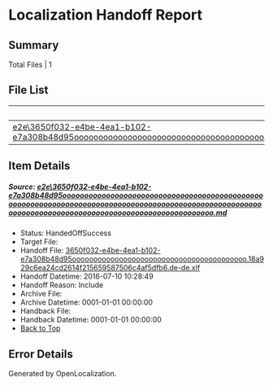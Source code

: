# <a name='report-top'></a> Localization Handoff Report

## Summary
 Total Files | 1

## File List
 Source File | Status | Details 
 ----------- | ------ | ------- 
 [e2e\3650f032-e4be-4ea1-b102-e7a308b48d95ooooooooooooooooooooooooooooooooooooooooooooooooooooooooooooooooooooooooooooooooooooooooooooooooooooooooooooooooooooooooooooooooooooooooooooooooooooooo.md](https://github.com/OpenLocalizationTestOrg/oltest/blob/869c85b2d1f23e0c28670b5a56533cd86e34bf32/e2e/3650f032-e4be-4ea1-b102-e7a308b48d95ooooooooooooooooooooooooooooooooooooooooooooooooooooooooooooooooooooooooooooooooooooooooooooooooooooooooooooooooooooooooooooooooooooooooooooooooooooooo.md) | HandedOffSuccess | [Details](#22ea8f27b891da15c4216b7b924c223d5392a3061)

## Item Details
##### <a name='22ea8f27b891da15c4216b7b924c223d5392a3061'></a> Source: [e2e\3650f032-e4be-4ea1-b102-e7a308b48d95ooooooooooooooooooooooooooooooooooooooooooooooooooooooooooooooooooooooooooooooooooooooooooooooooooooooooooooooooooooooooooooooooooooooooooooooooooooooo.md](https://github.com/OpenLocalizationTestOrg/oltest/blob/869c85b2d1f23e0c28670b5a56533cd86e34bf32/e2e/3650f032-e4be-4ea1-b102-e7a308b48d95ooooooooooooooooooooooooooooooooooooooooooooooooooooooooooooooooooooooooooooooooooooooooooooooooooooooooooooooooooooooooooooooooooooooooooooooooooooooo.md)
* Status: HandedOffSuccess
* Target File: 
* Handoff File: [3650f032-e4be-4ea1-b102-e7a308b48d95ooooooooooooooooooooooooooooooooooooooooo.18a929c6ea24cd2614f215659587506c4af5dfb6.de-de.xlf](https://github.com/OpenLocalizationTestOrg/olhandoff-e2e/blob/2a9974266d8e541d783f312678e09bb35c3d5086/ol-handoff/OpenLocalizationTestOrg/oltest-dede-fly/ci/ht/3650f032-e4be-4ea1-b102-e7a308b48d95ooooooooooooooooooooooooooooooooooooooooo.18a929c6ea24cd2614f215659587506c4af5dfb6.de-de.xlf)
* Handoff Datetime: 2016-07-10 10:28:49
* Handoff Reason: Include
* Archive File: 
* Archive Datetime: 0001-01-01 00:00:00
* Handback File: 
* Handback Datetime: 0001-01-01 00:00:00
* [Back to Top](#report-top)


## Error Details

Generated by OpenLocalization.
